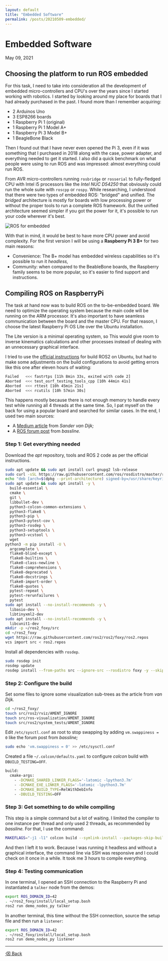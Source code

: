 ```yaml
---
layout: default
title: "Embedded Software"
permalink: /posts/20210509-embedded/
---
```


# Embedded Software

May 09, 2021 

## Choosing the platform to run ROS embedded

For this task, I need to take into consideration all the development of embedded micro-controllers and CPU's over the years since I started working with robotics. I started by looking around my place for boards that I had already purchased in the past. I found more than I remember acquiring:

- 2 Arduinos Uno
- 3 ESP8266 boards
- 1 Raspberry Pi 1 (original)
- 1 Raspberry Pi 1 Model A+
- 1 Raspberry Pi 3 Model B+
- 1 BeagleBone Black

Then I found out that I have never even opened the Pi 3, even if it was something that I purchased in 2018 along with the case, power adapter, and everything needed to get it started. I also did a quick benchmark on what people were using to run ROS and was impressed: almost everything could run ROS.

From AVR micro-controllers running `rosbridge` or `rosserial` to fully-fledged CPU with Intel i5 processors like the *Intel NUC D54250* that obviously could run the whole suite with `roscpp` or `rospy`. While researching, I understood that there were two types of embedded ROS: "bridged" and unified. The *bridged* architecture is mostly for boards with low processing power or without the proper tools to run a complete ROS framework. But the unified architecture seemed simpler if you got the power for it, it's possible to run your code wherever it's best. 

![ROS for embedded](/../assets/img/ros_embedded.png)

With that in mind, it would be best to have more CPU power and avoid complexity. For the first version I will be using a **Raspberry Pi 3 B+** for two main reasons:

- Convenience: The B+ model has embedded wireless capabilities so it's possible to run it *headless,*
- Community: when compared to the BeableBone boards, the Raspberry family seems to be more popular, so it's easier to find support and instructions.

## Compiling ROS on RaspberryPi

The task at hand now was to build ROS on the to-be-embedded board. We need to optimize the operating system because the main code will be running on the ARM processor. It's also important to have seamless communication between the board and the master CPU. For that reason, I choose the latest Raspberry Pi OS Lite over the Ubuntu installation. 

The Lite version is a minimal operating system, so This would give room to inverse kinematics calculations and other processes instead of dealing with an unnecessary graphical interface. 

I tried to use the [official instructions](https://docs.ros.org/en/foxy/Installation/Ubuntu-Development-Setup.html#install-development-tools-and-ros-tools) for build ROS2 on Ubuntu, but had to make some adjustments on the build configurations to avoid getting errors like this one after eleven hours of waiting:

```bash
Failed   <<< fastrtps [11h 8min 33s, exited with code 2]
Aborted  <<< test_osrf_testing_tools_cpp [10h 44min 41s]                                            
Aborted  <<< rttest [10h 45min 21s]                                                                 
Aborted  <<< rcutils [10h 57min 30s]
```

This happens mostly because there is not enough memory to handle every test while running all 4 threads at the same time. So, I pat myself on the back for using a popular board and searched for similar cases. In the end, I used two main sources:

- A [Medium article](https://medium.com/swlh/raspberry-pi-ros-2-camera-eef8f8b94304) from *Sander van Dijk;*
- A [ROS forum post](https://answers.ros.org/question/373296/rosdep-cant-find-cyclonedds-during-foxy-install-on-raspbian/) from *bassline.*

### Step 1: Get everything needed

Download the *apt* repository, tools and ROS 2 code as per the official instructions.

```bash
sudo apt update && sudo apt install curl gnupg2 lsb-release
sudo curl -sSL https://raw.githubusercontent.com/ros/rosdistro/master/ros.key  -o /usr/share/keyrings/ros-archive-keyring.gpg
echo "deb [arch=$(dpkg --print-architecture) signed-by=/usr/share/keyrings/ros-archive-keyring.gpg] http://packages.ros.org/ros2/ubuntu $(lsb_release -cs) main" | sudo tee /etc/apt/sources.list.d/ros2.list > /dev/null
sudo apt update && sudo apt install -y \
  build-essential \
  cmake \
  git \
  libbullet-dev \
  python3-colcon-common-extensions \
  python3-flake8 \
  python3-pip \
  python3-pytest-cov \
  python3-rosdep \
  python3-setuptools \
  python3-vcstool \
  wget
python3 -m pip install -U \
  argcomplete \
  flake8-blind-except \
  flake8-builtins \
  flake8-class-newline \
  flake8-comprehensions \
  flake8-deprecated \
  flake8-docstrings \
  flake8-import-order \
  flake8-quotes \
  pytest-repeat \
  pytest-rerunfailures \
  pytest
sudo apt install --no-install-recommends -y \
  libasio-dev \
  libtinyxml2-dev
sudo apt install --no-install-recommends -y \
  libcunit1-dev
mkdir -p ~/ros2_foxy/src
cd ~/ros2_foxy
wget https://raw.githubusercontent.com/ros2/ros2/foxy/ros2.repos
vcs import src < ros2.repos
```

Install all dependencies with `rosdep`.

```bash
sudo rosdep init
rosdep update
rosdep install --from-paths src --ignore-src --rosdistro foxy -y --skip-keys "console_bridge fastcdr fastrtps rti-connext-dds-5.3.1 urdfdom_headers"
```

### Step 2: Configure the build

Set some files to ignore some visualization sub-trees as the article from *van Dijk.*

```bash
cd ~/ros2_foxy/
touch src/ros2/rviz/AMENT_IGNORE
touch src/ros-visualization/AMENT_IGNORE
touch src/ros2/system_tests/AMENT_IGNORE
```

Edit `/etc/sysctl.conf` as root to stop swapping by adding `vm.swappiness = 0` like the forum post from *bassline;*

```bash
sudo echo 'vm.swappiness = 0' >> /etc/sysctl.conf
```

Created a file `~/.colcon/defaults.yaml` to configure *colcon* build with `DBUILD_TESTING=OFF`.

```bash
build:
  cmake-args:
    - -DCMAKE_SHARED_LINKER_FLAGS='-latomic -lpython3.7m'
    - -DCMAKE_EXE_LINKER_FLAGS='-latomic -lpython3.7m'
    - -DCMAKE_BUILD_TYPE=RelWithDebInfo
    - -DBUILD_TESTING=OFF
```

### Step 3: Get something to do while compiling

This step is a simple command but a lot of waiting. I limited the compiler to one instance per thread and only used 2 threads, as recommended by *bassline.* For that, I use the command:

```bash
MAKEFLAGS="-j1 -l1" colcon build --symlink-install --packages-skip-build-finished --continue-on-error --parallel-workers 2
```

And then I left it to work. Because I was running it headless and without a graphical interface, the command line via SSH was responsive and I could check on it once in a while. It took me 3 hours to compile everything.

### Step 4: Testing communication

In one terminal, I opened an SSH connection to the Raspberry Pi and instantiated a `talker` node from the demos:

```bash
export ROS_DOMAIN_ID=42
. ~/ros2_foxy/install/local_setup.bash
ros2 run demo_nodes_py talker
```

In another terminal, this time without the SSH connection, source the setup file and then run a `listener`:

```bash
export ROS_DOMAIN_ID=42
. ~/ros2_foxy/install/local_setup.bash
ros2 run demo_nodes_py listener
```

* * *

[⌫ Back](./../../)